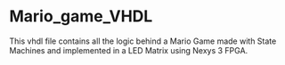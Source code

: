 # Mario_game_VHDL
This vhdl file contains all the logic behind a Mario Game made with State Machines and implemented in a LED Matrix using Nexys 3 FPGA.
